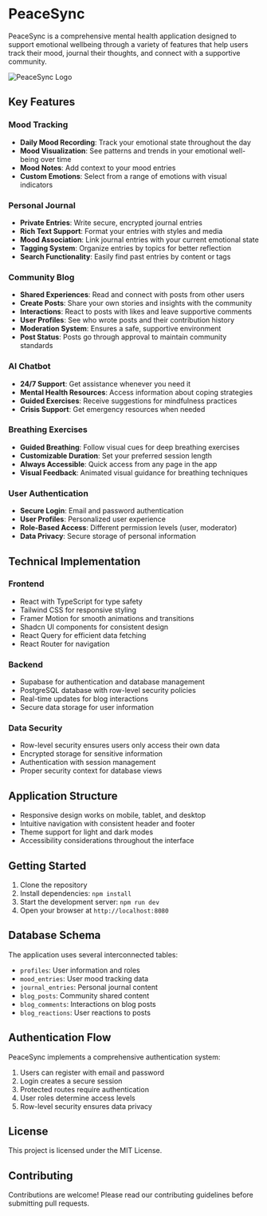 
# PeaceSync

PeaceSync is a comprehensive mental health application designed to support emotional wellbeing through a variety of features that help users track their mood, journal their thoughts, and connect with a supportive community.

![PeaceSync Logo](/logo.png)

## Key Features

### Mood Tracking
- **Daily Mood Recording**: Track your emotional state throughout the day
- **Mood Visualization**: See patterns and trends in your emotional well-being over time
- **Mood Notes**: Add context to your mood entries
- **Custom Emotions**: Select from a range of emotions with visual indicators

### Personal Journal
- **Private Entries**: Write secure, encrypted journal entries
- **Rich Text Support**: Format your entries with styles and media
- **Mood Association**: Link journal entries with your current emotional state
- **Tagging System**: Organize entries by topics for better reflection
- **Search Functionality**: Easily find past entries by content or tags

### Community Blog
- **Shared Experiences**: Read and connect with posts from other users
- **Create Posts**: Share your own stories and insights with the community
- **Interactions**: React to posts with likes and leave supportive comments
- **User Profiles**: See who wrote posts and their contribution history
- **Moderation System**: Ensures a safe, supportive environment
- **Post Status**: Posts go through approval to maintain community standards

### AI Chatbot
- **24/7 Support**: Get assistance whenever you need it
- **Mental Health Resources**: Access information about coping strategies
- **Guided Exercises**: Receive suggestions for mindfulness practices
- **Crisis Support**: Get emergency resources when needed

### Breathing Exercises
- **Guided Breathing**: Follow visual cues for deep breathing exercises
- **Customizable Duration**: Set your preferred session length
- **Always Accessible**: Quick access from any page in the app
- **Visual Feedback**: Animated visual guidance for breathing techniques

### User Authentication
- **Secure Login**: Email and password authentication
- **User Profiles**: Personalized user experience
- **Role-Based Access**: Different permission levels (user, moderator)
- **Data Privacy**: Secure storage of personal information

## Technical Implementation

### Frontend
- React with TypeScript for type safety
- Tailwind CSS for responsive styling
- Framer Motion for smooth animations and transitions
- Shadcn UI components for consistent design
- React Query for efficient data fetching
- React Router for navigation

### Backend
- Supabase for authentication and database management
- PostgreSQL database with row-level security policies
- Real-time updates for blog interactions
- Secure data storage for user information

### Data Security
- Row-level security ensures users only access their own data
- Encrypted storage for sensitive information
- Authentication with session management
- Proper security context for database views

## Application Structure
- Responsive design works on mobile, tablet, and desktop
- Intuitive navigation with consistent header and footer
- Theme support for light and dark modes
- Accessibility considerations throughout the interface

## Getting Started

1. Clone the repository
2. Install dependencies: `npm install`
3. Start the development server: `npm run dev`
4. Open your browser at `http://localhost:8080`

## Database Schema

The application uses several interconnected tables:
- `profiles`: User information and roles
- `mood_entries`: User mood tracking data
- `journal_entries`: Personal journal content
- `blog_posts`: Community shared content
- `blog_comments`: Interactions on blog posts
- `blog_reactions`: User reactions to posts

## Authentication Flow

PeaceSync implements a comprehensive authentication system:
1. Users can register with email and password
2. Login creates a secure session
3. Protected routes require authentication
4. User roles determine access levels
5. Row-level security ensures data privacy

## License

This project is licensed under the MIT License.

## Contributing

Contributions are welcome! Please read our contributing guidelines before submitting pull requests.
